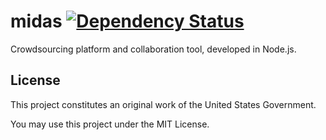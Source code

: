 midas [![Dependency Status](https://gemnasium.com/Innovation-Toolkit/midas.png)](https://gemnasium.com/Innovation-Toolkit/midas)
=====

Crowdsourcing platform and collaboration tool, developed in Node.js.

## License

This project constitutes an original work of the United States Government.

You may use this project under the MIT License.